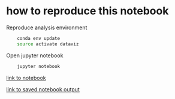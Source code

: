 # how to reproduce this notebook

Reproduce analysis environment

```bash
    conda env update
    source activate dataviz
```

Open jupyter notebook

```bash
    jupyter notebook
```

[link to notebook](dataviz%20tutorial%20histogram%20-%20lewis.ipynb)

[link to saved notebook output](docs/index.html)
